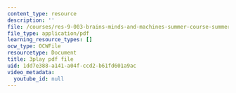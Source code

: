 ```yaml
---
content_type: resource
description: ''
file: /courses/res-9-003-brains-minds-and-machines-summer-course-summer-2015/1dd7e388a141a04fccd2b61fd601a9ac_RTmoWFZQ-WE.pdf
file_type: application/pdf
learning_resource_types: []
ocw_type: OCWFile
resourcetype: Document
title: 3play pdf file
uid: 1dd7e388-a141-a04f-ccd2-b61fd601a9ac
video_metadata:
  youtube_id: null
---
```

